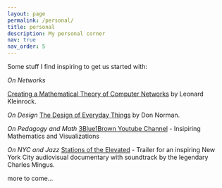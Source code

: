 ```yaml
---
layout: page
permalink: /personal/
title: personal
description: My personal corner
nav: true
nav_order: 5
---
```





Some stuff I find inspiring to get us started with:

*On Networks*

[Creating a Mathematical Theory of Computer Networks](https://www.researchgate.net/publication/220244226_Creating_a_Mathematical_Theory_of_Computer_Networks) by Leonard Kleinrock.

*On Design*
[The Design of Everyday Things](https://www.amazon.com/Design-Everyday-Things-Revised-Expanded/dp/0465050654) by Don Norman.

*On Pedagogy and Math*
[3Blue1Brown Youtube Channel](https://www.youtube.com/@3blue1brown) - Insipiring Mathematics and Visualizations

*On NYC and Jazz*
[Stations of the Elevated](https://www.youtube.com/watch?v=J0iqF6A4vRI) - Trailer for an inspiring New York City audiovisual documentary with soundtrack by the legendary Charles Mingus.

more to come...